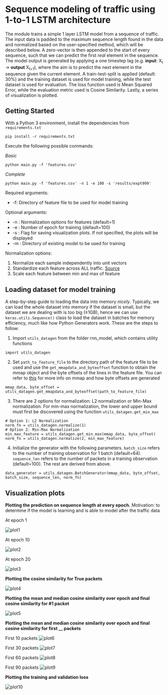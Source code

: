 # Sequence modeling of traffic using 1-to-1 LSTM architecture

The module trains a simple 1 layer LSTM model from a sequence of traffic. The input data is padded to the maximum sequence length found in the data and normalized based on the user-specified method, which will be described below. A zero-vector is then appended to the start of every sequence, such that we can predict the first _real_ element in the sequence. The model output is generated by applying a one timestep lag (e.g. __input__: X<sub>t</sub> -> __output__ X<sub>t+1</sub>), where the aim is to predict the next element in the sequence given the current element. A train-test-split is applied (default: 30%) and the training dataset is used for model training, while the test dataset is used for evaluation. The loss function used is Mean Squared Error, while the evaluation metric used is Cosine Similarity. Lastly, a series of visualization is plotted.

## Getting Started

With a Python 3 environment, install the dependencies from `requirements.txt`

```
pip install -r requirements.txt
```

Execute the following possible commands:

_Basic_
```
python main.py -f 'features.csv'
```
_Complete_
```
python main.py -f 'features.csv' -n 1 -e 100 -s 'results/expt999'
```

Required arguments:
* -f: Directory of feature file to be used for model training

Optional arguments:
* -n : Normalization options for features (default=1)
* -e : Number of epoch for training (default=100)
* -s : Flag for saving visualization plots. If not specified, the plots will be displayed 
* -m : Directory of existing model to be used for training

Normalization options:
1. Normalize each sample independently into unit vectors
2. Standardize each feature across ALL traffic. [Source](http://cs231n.github.io/neural-networks-2/)
3. Scale each feature between min and max of feature

## Loading dataset for model training

A step-by-step guide to loading the data into memory _nicely_. Typically, we can load the whole dataset into memory if the dataset is small, but the dataset we are dealing with is too big (≥1GB), hence we can use `keras.utils.Sequence()` class to load the dataset in batches for memory efficiency, much like how Python Generators work. These are the steps to follow:
1. Import `utils_datagen` from the folder rnn_model, which contains utility functions
```
import utils_datagen
```
2. Set `path_to_feature_file` to the directory path of the feature file to be used and use the `get_mmapdata_and_byteoffset` function to obtain the mmap object and the byte offsets of the lines in the feature file. You can refer to [this](https://stackoverflow.com/questions/24492331/shuffle-a-large-list-of-items-without-loading-in-memory) for more info on mmap and how byte offsets are generated
```
mmap_data, byte_offset = utils_datagen.get_mmapdata_and_byteoffset(path_to_feature_file)
```
3. There are 2 options for normalization: L2 normalization or Min-Max normalization. For min-max normalization, the lower and upper bound must first be discovered using the function `utils_datagen.get_min_max`
```
# Option 1: L2 Normalization
norm_fn = utils_datagen.normalize(1)
# Option 2: Min-Max Normalization
min_max_feature = utils_datagen.get_min_max(mmap_data, byte_offset)
norm_fn = utils_datagen.normalize(2, min_max_feature)
```
4. Initialize the generator with the following parameters. `batch_size` refers to the number of training observation for 1 batch (default=64). `sequence_len` refers to the number of packets in a training observation (default=100). The rest are derived from above.
```
data_generator = utils_datagen.BatchGenerator(mmap_data, byte_offset, batch_size, sequence_len, norm_fn)
```

## Visualization plots

__Plotting the prediction on sequence length at every epoch.__ Motivation: to determine if the model is learning and is able to model after the traffic data

At epoch 1

![plot1](https://github.com/llmhyy/tls_atack/blob/master/rnn_model/results/train_predict_pktlen2%20(nicer%20diagram)/epoch1.png)

At epoch 10

![plot2](https://github.com/llmhyy/tls_atack/blob/master/rnn_model/results/train_predict_pktlen2%20(nicer%20diagram)/epoch10.png)

At epoch 20

![plot3](https://github.com/llmhyy/tls_atack/blob/master/rnn_model/results/train_predict_pktlen2%20(nicer%20diagram)/epoch20.png)

__Plotting the cosine similarity for True packets__

![plot4](https://github.com/llmhyy/tls_atack/blob/master/rnn_model/results/acc_dist_truepkts_.png)

__Plotting the mean and median cosine similarity over epoch and final cosine similarity for #1 packet__

![plot5](https://github.com/llmhyy/tls_atack/blob/master/rnn_model/results/expt1/acc_dist_1pkts.png)

__Plotting the mean and median cosine similarity over epoch and final cosine similarity for first \_\_ packets__

First 10 packets
![plot6](https://github.com/llmhyy/tls_atack/blob/master/rnn_model/results/expt1/acc_dist_10pkts.png)

First 30 packets
![plot7](https://github.com/llmhyy/tls_atack/blob/master/rnn_model/results/expt1/acc_dist_30pkts.png)

First 60 packets
![plot8](https://github.com/llmhyy/tls_atack/blob/master/rnn_model/results/expt1/acc_dist_60pkts.png)

First 90 packets
![plot9](https://github.com/llmhyy/tls_atack/blob/master/rnn_model/results/expt1/acc_dist_90pkts.png)

__Plotting the training and validation loss__

![plot10](https://github.com/llmhyy/tls_atack/blob/master/rnn_model/results/expt1/loss.png)